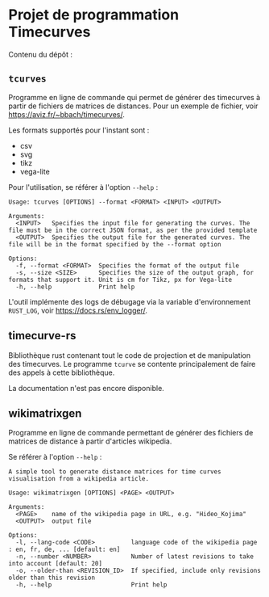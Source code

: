 # Projet de programmation Timecurves

Contenu du dépôt :

## `tcurves`

Programme en ligne de commande qui permet de générer des timecurves à partir de fichiers de matrices de distances. Pour un exemple de fichier, voir https://aviz.fr/~bbach/timecurves/.

Les formats supportés pour l'instant sont :

- csv
- svg
- tikz
- vega-lite

Pour l'utilisation, se référer à l'option `--help` :

```
Usage: tcurves [OPTIONS] --format <FORMAT> <INPUT> <OUTPUT>

Arguments:
  <INPUT>   Specifies the input file for generating the curves. The file must be in the correct JSON format, as per the provided template
  <OUTPUT>  Specifies the output file for the generated curves. The file will be in the format specified by the --format option

Options:
  -f, --format <FORMAT>  Specifies the format of the output file
  -s, --size <SIZE>      Specifies the size of the output graph, for formats that support it. Unit is cm for Tikz, px for Vega-lite
  -h, --help             Print help
```

L'outil implémente des logs de débugage via la variable d'environnement `RUST_LOG`, voir https://docs.rs/env_logger/.

## timecurve-rs

Bibliothèque rust contenant tout le code de projection et de manipulation des timecurves. Le programme `tcurve` se contente principalement de faire des appels à cette bibliothèque.

La documentation n'est pas encore disponible.

## wikimatrixgen

Programme en ligne de commande permettant de générer des fichiers de matrices de distance à partir d'articles wikipedia.

Se référer à l'option `--help` :

```
A simple tool to generate distance matrices for time curves visualisation from a wikipedia article.

Usage: wikimatrixgen [OPTIONS] <PAGE> <OUTPUT>

Arguments:
  <PAGE>    name of the wikipedia page in URL, e.g. "Hideo_Kojima"
  <OUTPUT>  output file

Options:
  -l, --lang-code <CODE>          language code of the wikipedia page : en, fr, de, ... [default: en]
  -n, --number <NUMBER>           Number of latest revisions to take into account [default: 20]
  -o, --older-than <REVISION_ID>  If specified, include only revisions older than this revision
  -h, --help                      Print help
```
